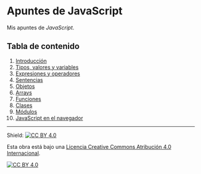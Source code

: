 # Apuntes de JavaScript

Mis apuntes de *JavaScript*.

## Tabla de contenido

1. [Introducción](capitulos/01-introduccion.md)
2. [Tipos, valores y variables](capitulos/02-tipos.md)
3. [Expresiones y operadores](capitulos/03-expresiones-ops.md)
4. [Sentencias](capitulos/04-sentencias.md)
5. [Objetos](capitulos/05-objetos.md)
6. [Arrays](capitulos/06-arrays.md)
7. [Funciones](capitulos/07-funciones.md)
8. [Clases](capitulos/08-clases.md)
9. [Módulos](capitulos/09-modulos.md)
10. [JavaScript en el navegador](capitulos/10-js-en-navegador.md)

---

Shield: [![CC BY 4.0][cc-by-shield]][cc-by]

Esta obra está bajo una
[Licencia Creative Commons Atribución 4.0 Internacional][cc-by].

[![CC BY 4.0][cc-by-image]][cc-by]

[cc-by]: https://creativecommons.org/licenses/by/4.0/deed.es
[cc-by-image]: https://i.creativecommons.org/l/by/4.0/88x31.png
[cc-by-shield]: https://img.shields.io/badge/License-CC%20BY%204.0-lightgrey.svg
